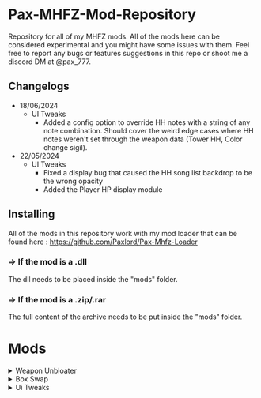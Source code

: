 # Pax-MHFZ-Mod-Repository
Repository for all of my MHFZ mods. All of the mods here can be considered experimental and you might have some issues with them. Feel free to report any bugs or features suggestions in this repo or shoot me a discord DM at @pax_777.

## Changelogs
 - 18/06/2024
   - UI Tweaks
     - Added a config option to override HH notes with a string of any note combination. Should cover the weird edge cases where HH notes weren't set through the weapon data (Tower HH, Color change sigil). 
 - 22/05/2024
   - UI Tweaks
     - Fixed a display bug that caused the HH song list backdrop to be the wrong opacity
     - Added the Player HP display module  

## Installing
All of the mods in this repository work with my mod loader that can be found here : https://github.com/Paxlord/Pax-Mhfz-Loader

### => If the mod is a .dll
The dll needs to be placed inside the "mods" folder.

### => If the mod is a .zip/.rar
The full content of the archive needs to be put inside the "mods" folder.

# Mods

<details>
  <summary>Weapon Unbloater</summary>

  ## Weapon Unbloater
  Unbloats raw and elemental value for all weapons, also displays your true attack value instead of the bloated one in your personal status. 
  Bloating can be toggled on or off in the mod menu. 

</details>

<details>
  <summary>Box Swap</summary>
  
 ## Box Swap
 Swap all of the boxes with the one you can find at the smithy or in your house. Due to some issues with cuffs, the box reverts to the small one when you have a quest up. 
</details>  

<details>
  <summary>Ui Tweaks</summary>
  
 ## Ui Tweaks
  Collection of random small and large UI modifications/QoL, here's the full list of things in the mod so far (it's bound to evolve with time so feel free to check back): 
  
  ### Sharpness alpha fix 
  Stops the sharpness color blinking animation from happening
  
  ### DB Sharpness Buff display 
  Displays the DB stacking sharpening buff as 4 whetstone icons 
  
  ![image](https://github.com/Paxlord/Pax-MHFZ-Mod-Repository/assets/19719025/9fab7184-5b14-44f0-89ca-3cbf99f399b9)
  
  ### HH Compendium/Cheat sheet
  Displays a list of available songs based on your equipped Hunting Horn
  
  ![image](https://github.com/Paxlord/Pax-MHFZ-Mod-Repository/assets/19719025/92adc7f4-bfac-4b8f-a316-ae56501103df)
  
  ### Movable Ammo Display
  Simple ammo display for bowgun that displays the current ammo and the max ammo you currently have loaded
  
  ![image](https://github.com/Paxlord/Pax-MHFZ-Mod-Repository/assets/19719025/4eee2881-1137-4f20-9397-884ea115371a)

  ### Detailed Players HP display
  Displays the players hp and max/hp values
  
  ![image](https://github.com/Paxlord/Pax-MHFZ-Mod-Repository/assets/19719025/06a418b6-74a0-48fb-b79c-3c143b260d7a)

</details> 



